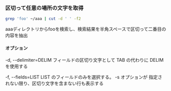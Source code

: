### 区切って任意の場所の文字を取得
```bash
grep 'foo' ~/aaa | cut -d ' ' -f2
```
aaaディレクトリからfooを検索し、検索結果を半角スペースで区切って二番目の内容を抽出

#### オプション
-d, --delimiter=DELIM
フィールドの区切り文字として TAB の代わりに DELIM を使用する

-f, --fields=LIST
LIST  のフィールドのみを選択する。
-s オプションが 指定されない限り、区切り文字を含まない行も表示する

